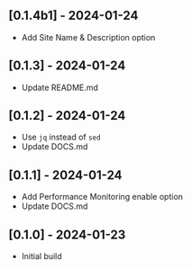 ## [0.1.4b1] - 2024-01-24
- Add Site Name & Description option

## [0.1.3] - 2024-01-24
- Update README.md

## [0.1.2] - 2024-01-24
- Use `jq` instead of `sed`
- Update DOCS.md

## [0.1.1] - 2024-01-24
- Add Performance Monitoring enable option
- Update DOCS.md

## [0.1.0] - 2024-01-23
- Initial build
